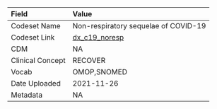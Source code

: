 |Field            |Value                                |
|:----------------|:------------------------------------|
|Codeset Name     |Non-respiratory sequelae of COVID-19 |
|Codeset Link     |[dx_c19_noresp](https://github.com/PEDSnet/Variable-Dictionary/blob/main/conditions/dx_c19_noresp.csv)|
|CDM              |NA                                   |
|Clinical Concept |RECOVER                              |
|Vocab            |OMOP,SNOMED                          |
|Date Uploaded    |2021-11-26                           |
|Metadata         |NA                                   |
